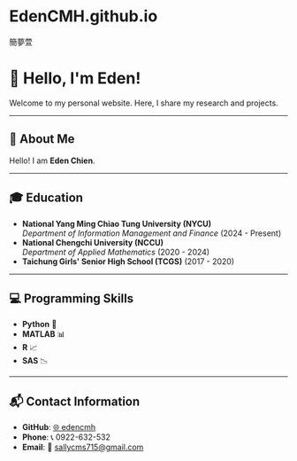 # EdenCMH.github.io
簡夢萱
# 👋 Hello, I'm Eden!  
Welcome to my personal website. Here, I share my research and projects.  

---

## 📌 About Me  
Hello! I am **Eden Chien**.  

---

## 🎓 Education  
- **National Yang Ming Chiao Tung University (NYCU)**  
  *Department of Information Management and Finance* (2024 - Present)  
- **National Chengchi University (NCCU)**  
  *Department of Applied Mathematics* (2020 - 2024)  
- **Taichung Girls' Senior High School (TCGS)** (2017 - 2020)  

---

## 💻 Programming Skills  
- **Python** 🐍  
- **MATLAB** 📊  
- **R** 📈  
- **SAS** 📉  

---

## 📬 Contact Information  
- **GitHub**: [🌐 edencmh](https://github.com/edencmh)  
- **Phone**: 📞 0922-632-532  
- **Email**: 📧 [sallycms715@gmail.com](mailto:sallycms715@gmail.com)  
